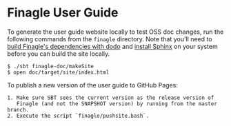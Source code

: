# Finagle User Guide

To generate the user guide website locally to test OSS doc changes, run the
following commands from the `finagle` directory. Note that you'll need to
[build Finagle's dependencies with dodo][0] and [install Sphinx][1] on your
system before you can build the site locally.

    $ ./sbt finagle-doc/makeSite
    $ open doc/target/site/index.html

To publish a new version of the user guide to GitHub Pages:

    1. Make sure SBT sees the current version as the release version of
       Finagle (and not the SNAPSHOT version) by running from the master branch.
    2. Execute the script `finagle/pushsite.bash`.

[0]: https://github.com/twitter/finagle/blob/release/CONTRIBUTING.md#building-dependencies
[1]: https://www.sphinx-doc.org/en/master/usage/installation.html
